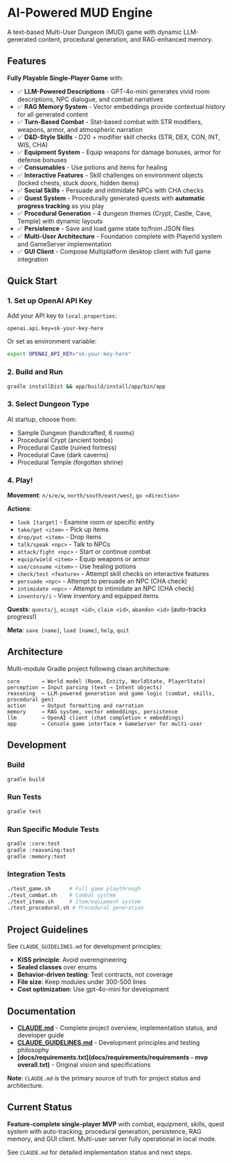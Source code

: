 # AI-Powered MUD Engine

A text-based Multi-User Dungeon (MUD) game with dynamic LLM-generated content, procedural generation, and RAG-enhanced memory.

## Features

**Fully Playable Single-Player Game** with:
- ✅ **LLM-Powered Descriptions** - GPT-4o-mini generates vivid room descriptions, NPC dialogue, and combat narratives
- ✅ **RAG Memory System** - Vector embeddings provide contextual history for all generated content
- ✅ **Turn-Based Combat** - Stat-based combat with STR modifiers, weapons, armor, and atmospheric narration
- ✅ **D&D-Style Skills** - D20 + modifier skill checks (STR, DEX, CON, INT, WIS, CHA)
- ✅ **Equipment System** - Equip weapons for damage bonuses, armor for defense bonuses
- ✅ **Consumables** - Use potions and items for healing
- ✅ **Interactive Features** - Skill challenges on environment objects (locked chests, stuck doors, hidden items)
- ✅ **Social Skills** - Persuade and intimidate NPCs with CHA checks
- ✅ **Quest System** - Procedurally generated quests with **automatic progress tracking** as you play
- ✅ **Procedural Generation** - 4 dungeon themes (Crypt, Castle, Cave, Temple) with dynamic layouts
- ✅ **Persistence** - Save and load game state to/from JSON files
- ✅ **Multi-User Architecture** - Foundation complete with PlayerId system and GameServer implementation
- ✅ **GUI Client** - Compose Multiplatform desktop client with full game integration

## Quick Start

### 1. Set up OpenAI API Key

Add your API key to `local.properties`:
```properties
openai.api.key=sk-your-key-here
```

Or set as environment variable:
```bash
export OPENAI_API_KEY="sk-your-key-here"
```

### 2. Build and Run

```bash
gradle installDist && app/build/install/app/bin/app
```

### 3. Select Dungeon Type

At startup, choose from:
- Sample Dungeon (handcrafted, 6 rooms)
- Procedural Crypt (ancient tombs)
- Procedural Castle (ruined fortress)
- Procedural Cave (dark caverns)
- Procedural Temple (forgotten shrine)

### 4. Play!

**Movement**: `n/s/e/w`, `north/south/east/west`, `go <direction>`

**Actions**:
- `look [target]` - Examine room or specific entity
- `take/get <item>` - Pick up items
- `drop/put <item>` - Drop items
- `talk/speak <npc>` - Talk to NPCs
- `attack/fight <npc>` - Start or continue combat
- `equip/wield <item>` - Equip weapons or armor
- `use/consume <item>` - Use healing potions
- `check/test <feature>` - Attempt skill checks on interactive features
- `persuade <npc>` - Attempt to persuade an NPC (CHA check)
- `intimidate <npc>` - Attempt to intimidate an NPC (CHA check)
- `inventory/i` - View inventory and equipped items

**Quests**: `quests/j`, `accept <id>`, `claim <id>`, `abandon <id>` (auto-tracks progress!)

**Meta**: `save [name]`, `load [name]`, `help`, `quit`

## Architecture

Multi-module Gradle project following clean architecture:

```
core       → World model (Room, Entity, WorldState, PlayerState)
perception → Input parsing (text → Intent objects)
reasoning  → LLM-powered generation and game logic (combat, skills, procedural gen)
action     → Output formatting and narration
memory     → RAG system, vector embeddings, persistence
llm        → OpenAI client (chat completion + embeddings)
app        → Console game interface + GameServer for multi-user
```

## Development

### Build
```bash
gradle build
```

### Run Tests
```bash
gradle test
```

### Run Specific Module Tests
```bash
gradle :core:test
gradle :reasoning:test
gradle :memory:test
```

### Integration Tests
```bash
./test_game.sh      # Full game playthrough
./test_combat.sh    # Combat system
./test_items.sh     # Item/equipment system
./test_procedural.sh # Procedural generation
```

## Project Guidelines

See `CLAUDE_GUIDELINES.md` for development principles:
- **KISS principle**: Avoid overengineering
- **Sealed classes** over enums
- **Behavior-driven testing**: Test contracts, not coverage
- **File size**: Keep modules under 300-500 lines
- **Cost optimization**: Use gpt-4o-mini for development

## Documentation

- **[CLAUDE.md](CLAUDE.md)** - Complete project overview, implementation status, and developer guide
- **[CLAUDE_GUIDELINES.md](CLAUDE_GUIDELINES.md)** - Development principles and testing philosophy
- **[docs/requirements.txt](docs/requirements/requirements - mvp overall.txt)** - Original vision and specifications

**Note**: `CLAUDE.md` is the primary source of truth for project status and architecture.

## Current Status

**Feature-complete single-player MVP** with combat, equipment, skills, quest system with auto-tracking, procedural generation, persistence, RAG memory, and GUI client. Multi-user server fully operational in local mode.

See `CLAUDE.md` for detailed implementation status and next steps.
